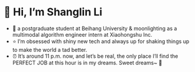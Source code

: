 # 👋 Hi, I’m Shanglin Li
- 👀 a postgraduate student at Beihang University & moonlighting as a multimodal algorithm engineer intern at Xiaohongshu Inc.
- ⭐️ I’m obsessed with shiny new tech and always up for shaking things up to make the world a tad better.
- ⏰ It’s around 11 p.m. now, and let’s be real, the only place I’ll find the PERFECT JOB at this hour is in my dreams. Sweet dreams~ 🌚

<!---
lsl001006/lsl001006 is a ✨ special ✨ repository because its `README.md` (this file) appears on your GitHub profile.
You can click the Preview link to take a look at your changes.
--->

